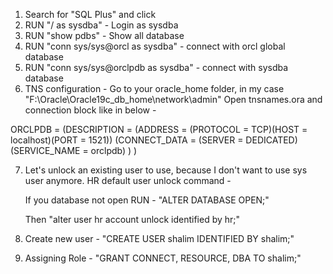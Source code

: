 1. Search for "SQL Plus" and click
2. RUN "/ as sysdba" - Login as sysdba 
3. RUN "show pdbs"  - Show all database
4. RUN "conn sys/sys@orcl as sysdba" - connect with orcl global database
5. RUN "conn sys/sys@orclpdb as sysdba" - connect with sysdba database
6. TNS configuration -
   Go to your oracle_home folder, in my case "F:\Oracle\Oracle19c_db_home\network\admin"
   Open tnsnames.ora and connection block like in below -

  ORCLPDB =
  (DESCRIPTION =
    (ADDRESS = (PROTOCOL = TCP)(HOST = localhost)(PORT = 1521))
    (CONNECT_DATA =
      (SERVER = DEDICATED)
      (SERVICE_NAME = orclpdb)
    )
  )

7. Let's unlock an existing user to use, because I don't want to use sys user anymore.
   HR default user unlock command -
   
   If you database not open RUN - "ALTER DATABASE OPEN;"

   Then "alter user hr account unlock identified by hr;"
   
6. Create new user - "CREATE USER shalim IDENTIFIED BY shalim;"
7. Assigning Role - "GRANT CONNECT, RESOURCE, DBA TO shalim;"  
